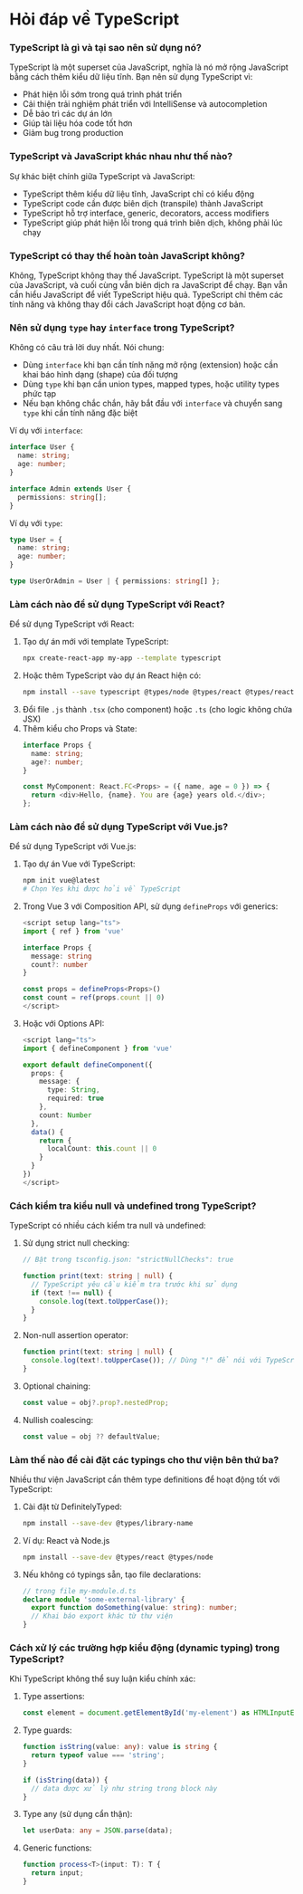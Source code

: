 # Hỏi đáp về TypeScript

### TypeScript là gì và tại sao nên sử dụng nó?
TypeScript là một superset của JavaScript, nghĩa là nó mở rộng JavaScript bằng cách thêm kiểu dữ liệu tĩnh. Bạn nên sử dụng TypeScript vì:
- Phát hiện lỗi sớm trong quá trình phát triển
- Cải thiện trải nghiệm phát triển với IntelliSense và autocompletion
- Dễ bảo trì các dự án lớn 
- Giúp tài liệu hóa code tốt hơn
- Giảm bug trong production

### TypeScript và JavaScript khác nhau như thế nào?
Sự khác biệt chính giữa TypeScript và JavaScript:
- TypeScript thêm kiểu dữ liệu tĩnh, JavaScript chỉ có kiểu động
- TypeScript code cần được biên dịch (transpile) thành JavaScript
- TypeScript hỗ trợ interface, generic, decorators, access modifiers
- TypeScript giúp phát hiện lỗi trong quá trình biên dịch, không phải lúc chạy

### TypeScript có thay thế hoàn toàn JavaScript không?
Không, TypeScript không thay thế JavaScript. TypeScript là một superset của JavaScript, và cuối cùng vẫn biên dịch ra JavaScript để chạy. Bạn vẫn cần hiểu JavaScript để viết TypeScript hiệu quả. TypeScript chỉ thêm các tính năng và không thay đổi cách JavaScript hoạt động cơ bản.

### Nên sử dụng `type` hay `interface` trong TypeScript?
Không có câu trả lời duy nhất. Nói chung:
- Dùng `interface` khi bạn cần tính năng mở rộng (extension) hoặc cần khai báo hình dạng (shape) của đối tượng
- Dùng `type` khi bạn cần union types, mapped types, hoặc utility types phức tạp
- Nếu bạn không chắc chắn, hãy bắt đầu với `interface` và chuyển sang `type` khi cần tính năng đặc biệt

Ví dụ với `interface`:
```typescript
interface User {
  name: string;
  age: number;
}

interface Admin extends User {
  permissions: string[];
}
```

Ví dụ với `type`:
```typescript
type User = {
  name: string;
  age: number;
}

type UserOrAdmin = User | { permissions: string[] };
```

### Làm cách nào để sử dụng TypeScript với React?
Để sử dụng TypeScript với React:
1. Tạo dự án mới với template TypeScript:
   ```bash
   npx create-react-app my-app --template typescript
   ```
2. Hoặc thêm TypeScript vào dự án React hiện có:
   ```bash
   npm install --save typescript @types/node @types/react @types/react-dom @types/jest
   ```
3. Đổi file `.js` thành `.tsx` (cho component) hoặc `.ts` (cho logic không chứa JSX)
4. Thêm kiểu cho Props và State:
   ```typescript
   interface Props {
     name: string;
     age?: number;
   }
   
   const MyComponent: React.FC<Props> = ({ name, age = 0 }) => {
     return <div>Hello, {name}. You are {age} years old.</div>;
   };
   ```

### Làm cách nào để sử dụng TypeScript với Vue.js?
Để sử dụng TypeScript với Vue.js:
1. Tạo dự án Vue với TypeScript:
   ```bash
   npm init vue@latest
   # Chọn Yes khi được hỏi về TypeScript
   ```
2. Trong Vue 3 với Composition API, sử dụng `defineProps` với generics:
   ```typescript
   <script setup lang="ts">
   import { ref } from 'vue'
   
   interface Props {
     message: string
     count?: number
   }
   
   const props = defineProps<Props>()
   const count = ref(props.count || 0)
   </script>
   ```
3. Hoặc với Options API:
   ```typescript
   <script lang="ts">
   import { defineComponent } from 'vue'
   
   export default defineComponent({
     props: {
       message: {
         type: String,
         required: true
       },
       count: Number
     },
     data() {
       return {
         localCount: this.count || 0
       }
     }
   })
   </script>
   ```

### Cách kiểm tra kiểu null và undefined trong TypeScript?
TypeScript có nhiều cách kiểm tra null và undefined:
1. Sử dụng strict null checking:
   ```typescript
   // Bật trong tsconfig.json: "strictNullChecks": true
   
   function print(text: string | null) {
     // TypeScript yêu cầu kiểm tra trước khi sử dụng
     if (text !== null) {
       console.log(text.toUpperCase());
     }
   }
   ```
2. Non-null assertion operator:
   ```typescript
   function print(text: string | null) {
     console.log(text!.toUpperCase()); // Dùng "!" để nói với TypeScript rằng biến không null
   }
   ```
3. Optional chaining:
   ```typescript
   const value = obj?.prop?.nestedProp;
   ```
4. Nullish coalescing:
   ```typescript
   const value = obj ?? defaultValue;
   ```

### Làm thế nào để cài đặt các typings cho thư viện bên thứ ba?
Nhiều thư viện JavaScript cần thêm type definitions để hoạt động tốt với TypeScript:
1. Cài đặt từ DefinitelyTyped:
   ```bash
   npm install --save-dev @types/library-name
   ```
2. Ví dụ: React và Node.js
   ```bash
   npm install --save-dev @types/react @types/node
   ```
3. Nếu không có typings sẵn, tạo file declarations:
   ```typescript
   // trong file my-module.d.ts
   declare module 'some-external-library' {
     export function doSomething(value: string): number;
     // Khai báo export khác từ thư viện
   }
   ```

### Cách xử lý các trường hợp kiểu động (dynamic typing) trong TypeScript?
Khi TypeScript không thể suy luận kiểu chính xác:
1. Type assertions:
   ```typescript
   const element = document.getElementById('my-element') as HTMLInputElement;
   ```
2. Type guards:
   ```typescript
   function isString(value: any): value is string {
     return typeof value === 'string';
   }
   
   if (isString(data)) {
     // data được xử lý như string trong block này
   }
   ```
3. Type any (sử dụng cẩn thận):
   ```typescript
   let userData: any = JSON.parse(data);
   ```
4. Generic functions:
   ```typescript
   function process<T>(input: T): T {
     return input;
   }
   ```
